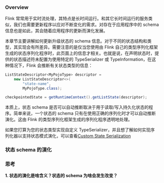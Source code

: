 ### Overview
Flink 常常用于实时流处理，其特点是长时间运行。和其它长时间运行的服务类似，我们也需要更新程序以应对不断变化的需求。对存在于应用程序中的 schema 信息也是如此，其会随着应用程序的更新而演化发展。

本章节主要讲解如何更新升级状态的 schema 信息。对于不同的状态结构和类型，其实现会有所差异。需要注意的是仅当您使用由 Flink 自己的类型序列化框架生成的状态序列化程序时，此页面上的信息才相关。也就是说，在声明状态时，提供的状态描述符未配置为使用特定的 TypeSerializer 或 TypeInformation，在这种情况下，Flink 会推断有关状态类型的信息：

```java 
ListStateDescriptor<MyPojoType> descriptor =
    new ListStateDescriptor<>(
        "state-name",
        MyPojoType.class);

checkpointedState = getRuntimeContext().getListState(descriptor);
```
本质上，状态 schema 是否可以自动推断取决于用于读取/写入持久化状态的程序。简单来说，一个状态的 schema 只有在使用正确的序列化时才可以自动推断演化。这由 Flink 的类型序列化框架生成的序列化程序透明地处理。

如果您打算为您的状态类型实现自定义 TypeSerializer，并且想了解如何实现序列化器以支持状态模式演化，可以查看[Custom State Serialization](https://nightlies.apache.org/flink/flink-docs-release-1.16/docs/dev/datastream/fault-tolerance/serialization/custom_serialization/)

### 状态 schema 的演化




### 思考

**1. 状态的演化是啥含义？状态的 schema 为啥会发生改变？**